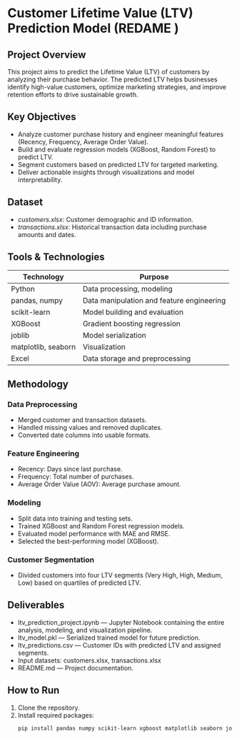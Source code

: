 # Customer Lifetime Value (LTV) Prediction Model (REDAME )

## Project Overview
This project aims to predict the Lifetime Value (LTV) of customers by analyzing their purchase behavior. The predicted LTV helps businesses identify high-value customers, optimize marketing strategies, and improve retention efforts to drive sustainable growth.

## Key Objectives
- Analyze customer purchase history and engineer meaningful features (Recency, Frequency, Average Order Value).  
- Build and evaluate regression models (XGBoost, Random Forest) to predict LTV.  
- Segment customers based on predicted LTV for targeted marketing.  
- Deliver actionable insights through visualizations and model interpretability.

## Dataset
- *customers.xlsx*: Customer demographic and ID information.  
- *transactions.xlsx*: Historical transaction data including purchase amounts and dates.  

## Tools & Technologies

| Technology       | Purpose                                 |
|------------------|-----------------------------------------|
| Python           | Data processing, modeling               |
| pandas, numpy    | Data manipulation and feature engineering |
| scikit-learn     | Model building and evaluation           |
| XGBoost          | Gradient boosting regression            |
| joblib           | Model serialization                     |
| matplotlib, seaborn | Visualization                        |
| Excel            | Data storage and preprocessing          |

## Methodology

### Data Preprocessing
- Merged customer and transaction datasets.  
- Handled missing values and removed duplicates.  
- Converted date columns into usable formats.

### Feature Engineering
- Recency: Days since last purchase.  
- Frequency: Total number of purchases.  
- Average Order Value (AOV): Average purchase amount.

### Modeling
- Split data into training and testing sets.  
- Trained XGBoost and Random Forest regression models.  
- Evaluated model performance with MAE and RMSE.  
- Selected the best-performing model (XGBoost).

### Customer Segmentation
- Divided customers into four LTV segments (Very High, High, Medium, Low) based on quartiles of predicted LTV.

## Deliverables
- ltv_prediction_project.ipynb — Jupyter Notebook containing the entire analysis, modeling, and visualization pipeline.  
- ltv_model.pkl — Serialized trained model for future prediction.  
- ltv_predictions.csv — Customer IDs with predicted LTV and assigned segments.  
- Input datasets: customers.xlsx, transactions.xlsx  
- README.md — Project documentation.

## How to Run
1. Clone the repository.  
2. Install required packages:  
   ```bash
   pip install pandas numpy scikit-learn xgboost matplotlib seaborn joblib
